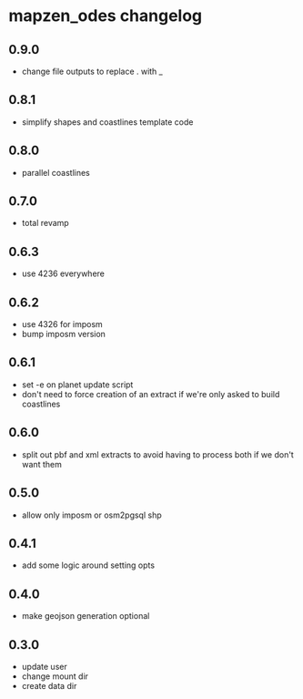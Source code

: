 mapzen_odes changelog
=====================

0.9.0
-----
* change file outputs to replace . with _

0.8.1
-----
* simplify shapes and coastlines template code

0.8.0
-----
* parallel coastlines

0.7.0
-----
* total revamp

0.6.3
-----
* use 4236 everywhere

0.6.2
-----
* use 4326 for imposm
* bump imposm version

0.6.1
-----
* set -e on planet update script
* don't need to force creation of an extract if we're only asked to build coastlines

0.6.0
-----
* split out pbf and xml extracts to avoid having to process both if we don't want them

0.5.0
-----
* allow only imposm or osm2pgsql shp

0.4.1
-----
* add some logic around setting opts

0.4.0
-----
* make geojson generation optional

0.3.0
-----
* update user
* change mount dir
* create data dir
